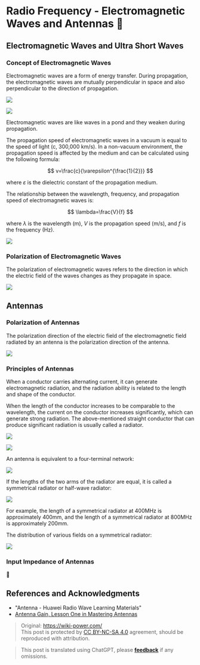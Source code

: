 # Radio Frequency - Electromagnetic Waves and Antennas 🚧

## Electromagnetic Waves and Ultra Short Waves

### Concept of Electromagnetic Waves

Electromagnetic waves are a form of energy transfer. During propagation, the electromagnetic waves are mutually perpendicular in space and also perpendicular to the direction of propagation.

![](https://img.wiki-power.com/d/wiki-media/img/20220328151806.png)

![](https://img.wiki-power.com/d/wiki-media/img/20220328152954.png)

Electromagnetic waves are like waves in a pond and they weaken during propagation.

The propagation speed of electromagnetic waves in a vacuum is equal to the speed of light (c, 300,000 km/s). In a non-vacuum environment, the propagation speed is affected by the medium and can be calculated using the following formula:

$$
v=\frac{c}{\varepsilon^{\frac{1}{2}}}
$$

where $\varepsilon$ is the dielectric constant of the propagation medium.

The relationship between the wavelength, frequency, and propagation speed of electromagnetic waves is:

$$
\lambda=\frac{V}{f}
$$

where $\lambda$ is the wavelength (m), $V$ is the propagation speed (m/s), and $f$ is the frequency (Hz).

![](https://img.wiki-power.com/d/wiki-media/img/20220328153416.png)

### Polarization of Electromagnetic Waves

The polarization of electromagnetic waves refers to the direction in which the electric field of the waves changes as they propagate in space.

![](https://img.wiki-power.com/d/wiki-media/img/20220328153533.png)

## Antennas

### Polarization of Antennas

The polarization direction of the electric field of the electromagnetic field radiated by an antenna is the polarization direction of the antenna.

![](https://img.wiki-power.com/d/wiki-media/img/20220328153749.png)

### Principles of Antennas

When a conductor carries alternating current, it can generate electromagnetic radiation, and the radiation ability is related to the length and shape of the conductor.

When the length of the conductor increases to be comparable to the wavelength, the current on the conductor increases significantly, which can generate strong radiation. The above-mentioned straight conductor that can produce significant radiation is usually called a radiator.

![](https://img.wiki-power.com/d/wiki-media/img/20220328154244.png)

![](https://img.wiki-power.com/d/wiki-media/img/20220328154355.png)

An antenna is equivalent to a four-terminal network:

![](https://img.wiki-power.com/d/wiki-media/img/20220328154327.png)

If the lengths of the two arms of the radiator are equal, it is called a symmetrical radiator or half-wave radiator:

![](https://img.wiki-power.com/d/wiki-media/img/20220328154512.png)

For example, the length of a symmetrical radiator at 400MHz is approximately 400mm, and the length of a symmetrical radiator at 800MHz is approximately 200mm.

The distribution of various fields on a symmetrical radiator:

![](https://img.wiki-power.com/d/wiki-media/img/20220328154749.png)

### Input Impedance of Antennas

🚧

## References and Acknowledgments

- "Antenna - Huawei Radio Wave Learning Materials"
- [Antenna Gain, Lesson One in Mastering Antennas](https://rf.eefocus.com/article/id-335204)

> Original: <https://wiki-power.com/>  
> This post is protected by [CC BY-NC-SA 4.0](https://creativecommons.org/licenses/by/4.0/deed.en) agreement, should be reproduced with attribution.

> This post is translated using ChatGPT, please [**feedback**](https://github.com/linyuxuanlin/Wiki_MkDocs/issues/new) if any omissions.
